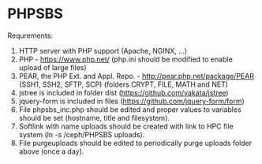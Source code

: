 # PHPSBS
Requrements:
1. HTTP server with PHP support (Apache, NGINX, …)
2. PHP - https://www.php.net/ (php.ini should be modified to enable upload of large files)
3. PEAR, the PHP Ext. and Appl. Repo. - http://pear.php.net/package/PEAR (SSH1, SSH2, SFTP, SCP) (folders CRYPT, FILE, MATH and NET)
4. jstree is included in folder dist (https://github.com/vakata/jstree)
5. jquery-form is included in files (https://github.com/jquery-form/form) 
6. File phpsbs_inc.php should be edited and proper values to variables should be set (hostname, title and filesystem).
7. Softlink with name uploads should be created with link to HPC file system (ln -s /ceph/PHPSBS uploads).
8. File purgeuploads should be edited to periodically purge uploads folder above (once a day).
